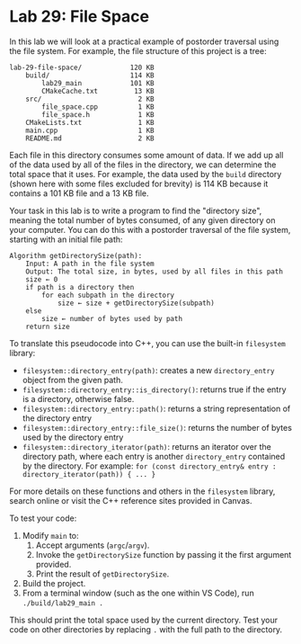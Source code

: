 # Lab 29: File Space

In this lab we will look at a practical example of postorder traversal using the file system. For example, the file structure of this project is a tree:

    lab-29-file-space/            120 KB
        build/                    114 KB
            lab29_main            101 KB
            CMakeCache.txt         13 KB
        src/                        2 KB
            file_space.cpp          1 KB
            file_space.h            1 KB
        CMakeLists.txt              1 KB
        main.cpp                    1 KB
        README.md                   2 KB

Each file in this directory consumes some amount of data. If we add up all of the data used by all of the files in the directory, we can determine the total space that it uses. For example, the data used by the `build` directory (shown here with some files excluded for brevity) is 114 KB because it contains a 101 KB file and a 13 KB file.

Your task in this lab is to write a program to find the "directory size", meaning the total number of bytes consumed, of any given directory on your computer. You can do this with a postorder traversal of the file system, starting with an initial file path:

    Algorithm getDirectorySize(path):
        Input: A path in the file system
        Output: The total size, in bytes, used by all files in this path
        size ← 0
        if path is a directory then
            for each subpath in the directory
                size ← size + getDirectorySize(subpath)
        else
            size ← number of bytes used by path
        return size

To translate this pseudocode into C++, you can use the built-in `filesystem` library:

* `filesystem::directory_entry(path)`: creates a new `directory_entry` object from the given path.
* `filesystem::directory_entry::is_directory()`: returns true if the entry is a directory, otherwise false.
* `filesystem::directory_entry::path()`: returns a string representation of the directory entry
* `filesystem::directory_entry::file_size()`: returns the number of bytes used by the directory entry
* `filesystem::directory_iterator(path)`: returns an iterator over the directory path, where each entry is another `directory_entry` contained by the directory. For example: `for (const directory_entry& entry : directory_iterator(path)) { ... }`

For more details on these functions and others in the `filesystem` library, search online or visit the C++ reference sites provided in Canvas.

To test your code:

1. Modify `main` to:
    1. Accept arguments (`argc`/`argv`).
    2. Invoke the `getDirectorySize` function by passing it the first argument provided.
    3. Print the result of `getDirectorySize`.
2. Build the project.
3. From a terminal window (such as the one within VS Code), run `./build/lab29_main .`

This should print the total space used by the current directory. Test your code on other directories by replacing `.` with the full path to the directory.
